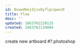 ```yaml
---
id: 8vwwd6ejdjsx8y7lpcqwos9
title: Flow
desc: ''
updated: 1663762220125
created: 1663762134804
---
```


create new artboard #?.photoshop